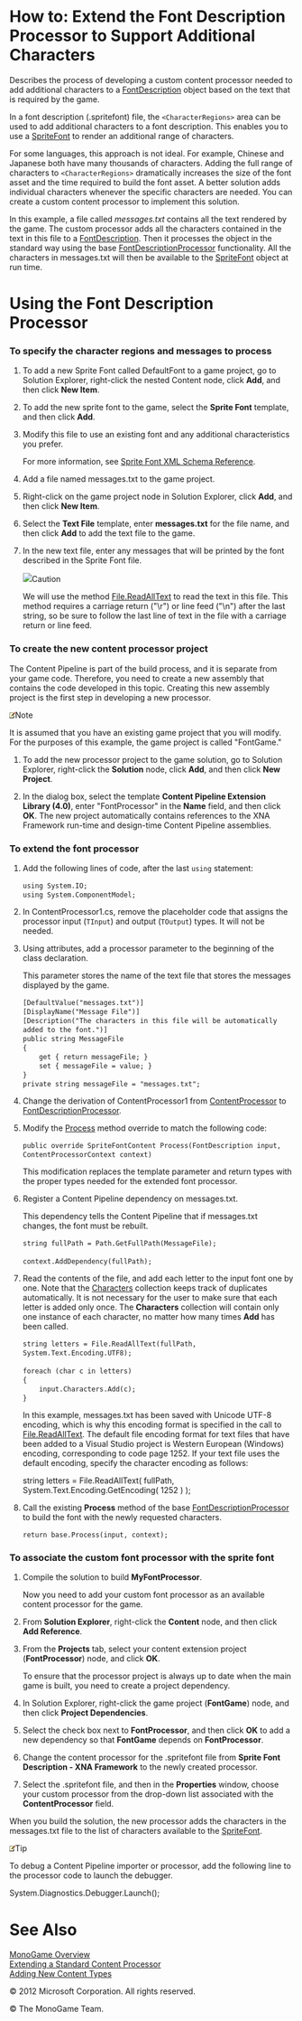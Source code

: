 ﻿

# How to: Extend the Font Description Processor to Support Additional Characters

Describes the process of developing a custom content processor needed to add additional characters to a [FontDescription](T_Microsoft_Xna_Framework_Content_Pipeline_Graphics_FontDescription.md) object based on the text that is required by the game.

In a font description (.spritefont) file, the `<CharacterRegions>` area can be used to add additional characters to a font description. This enables you to use a [SpriteFont](T_Microsoft_Xna_Framework_Graphics_SpriteFont.md) to render an additional range of characters.

For some languages, this approach is not ideal. For example, Chinese and Japanese both have many thousands of characters. Adding the full range of characters to `<CharacterRegions>` dramatically increases the size of the font asset and the time required to build the font asset. A better solution adds individual characters whenever the specific characters are needed. You can create a custom content processor to implement this solution.

In this example, a file called _messages.txt_ contains all the text rendered by the game. The custom processor adds all the characters contained in the text in this file to a [FontDescription](T_Microsoft_Xna_Framework_Content_Pipeline_Graphics_FontDescription.md). Then it processes the object in the standard way using the base [FontDescriptionProcessor](T_Microsoft_Xna_Framework_Content_Pipeline_Processors_FontDescriptionProcessor.md) functionality. All the characters in messages.txt will then be available to the [SpriteFont](T_Microsoft_Xna_Framework_Graphics_SpriteFont.md) object at run time.

# Using the Font Description Processor

### To specify the character regions and messages to process

1.  To add a new Sprite Font called DefaultFont to a game project, go to Solution Explorer, right-click the nested Content node, click **Add**, and then click **New Item**.
    
2.  To add the new sprite font to the game, select the **Sprite Font** template, and then click **Add**.
    
3.  Modify this file to use an existing font and any additional characteristics you prefer.
    
    For more information, see [Sprite Font XML Schema Reference](CP_SpriteFontSchema.md).
    
4.  Add a file named messages.txt to the game project.
    
5.  Right-click on the game project node in Solution Explorer, click **Add**, and then click **New Item**.
    
6.  Select the **Text File** template, enter **messages.txt** for the file name, and then click **Add** to add the text file to the game.
    
7.  In the new text file, enter any messages that will be printed by the font described in the Sprite Font file.
    
    ![](caution.gif)Caution
    
    We will use the method [File.ReadAllText](http://msdn.microsoft.com/en-us/library/ms143369.aspx) to read the text in this file. This method requires a carriage return ("\\r") or line feed ("\\n") after the last string, so be sure to follow the last line of text in the file with a carriage return or line feed.
    

### To create the new content processor project

The Content Pipeline is part of the build process, and it is separate from your game code. Therefore, you need to create a new assembly that contains the code developed in this topic. Creating this new assembly project is the first step in developing a new processor.

![](note.gif)Note

It is assumed that you have an existing game project that you will modify. For the purposes of this example, the game project is called "FontGame."

1.  To add the new processor project to the game solution, go to Solution Explorer, right-click the **Solution** node, click **Add**, and then click **New Project**.
    
2.  In the dialog box, select the template **Content Pipeline Extension Library (4.0)**, enter "FontProcessor" in the **Name** field, and then click **OK**. The new project automatically contains references to the XNA Framework run-time and design-time Content Pipeline assemblies.
    

### To extend the font processor

1.  Add the following lines of code, after the last `using` statement:
    
    ```
    using System.IO;
    using System.ComponentModel;
    ```
    
2.  In ContentProcessor1.cs, remove the placeholder code that assigns the processor input (`TInput`) and output (`TOutput`) types. It will not be needed.
    
3.  Using attributes, add a processor parameter to the beginning of the class declaration.
    
    This parameter stores the name of the text file that stores the messages displayed by the game.
    
    ```
    [DefaultValue("messages.txt")]
    [DisplayName("Message File")]
    [Description("The characters in this file will be automatically added to the font.")]
    public string MessageFile
    {
        get { return messageFile; }
        set { messageFile = value; }
    }
    private string messageFile = "messages.txt";
    ```
    
4.  Change the derivation of ContentProcessor1 from [ContentProcessor](T_Microsoft_Xna_Framework_Content_Pipeline_ContentProcessor`2.md) to [FontDescriptionProcessor](T_Microsoft_Xna_Framework_Content_Pipeline_Processors_FontDescriptionProcessor.md).
    
5.  Modify the [Process](M_Microsoft_Xna_Framework_Content_Pipeline_Processors_FontTextureProcessor_454393FF_Process.md) method override to match the following code:
    
    ```
    public override SpriteFontContent Process(FontDescription input, ContentProcessorContext context)
    ```
    
    This modification replaces the template parameter and return types with the proper types needed for the extended font processor.
    
6.  Register a Content Pipeline dependency on messages.txt.
    
    This dependency tells the Content Pipeline that if messages.txt changes, the font must be rebuilt.
    
    ```
    string fullPath = Path.GetFullPath(MessageFile);
    
    context.AddDependency(fullPath);
    ```
    
7.  Read the contents of the file, and add each letter to the input font one by one. Note that the [Characters](P_Microsoft_Xna_Framework_Content_Pipeline_Graphics_FontDescription_Characters.md) collection keeps track of duplicates automatically. It is not necessary for the user to make sure that each letter is added only once. The **Characters** collection will contain only one instance of each character, no matter how many times **Add** has been called.
    
    ```
    string letters = File.ReadAllText(fullPath, System.Text.Encoding.UTF8);
    
    foreach (char c in letters)
    {
        input.Characters.Add(c);
    }
    ```
    
    In this example, messages.txt has been saved with Unicode UTF-8 encoding, which is why this encoding format is specified in the call to [File.ReadAllText](http://msdn.microsoft.com/en-us/library/ms143369.aspx). The default file encoding format for text files that have been added to a Visual Studio project is Western European (Windows) encoding, corresponding to code page 1252. If your text file uses the default encoding, specify the character encoding as follows:
    
    string letters = File.ReadAllText( fullPath, System.Text.Encoding.GetEncoding( 1252
                ) );
    
8.  Call the existing **Process** method of the base [FontDescriptionProcessor](T_Microsoft_Xna_Framework_Content_Pipeline_Processors_FontDescriptionProcessor.md) to build the font with the newly requested characters.
    
    ```
    return base.Process(input, context);
    ```
    

### To associate the custom font processor with the sprite font

1.  Compile the solution to build **MyFontProcessor**.
    
    Now you need to add your custom font processor as an available content processor for the game.
    
2.  From **Solution Explorer**, right-click the **Content** node, and then click **Add Reference**.
    
3.  From the **Projects** tab, select your content extension project (**FontProcessor**) node, and click **OK**.
    
    To ensure that the processor project is always up to date when the main game is built, you need to create a project dependency.
    
4.  In Solution Explorer, right-click the game project (**FontGame**) node, and then click **Project Dependencies**.
    
5.  Select the check box next to **FontProcessor**, and then click **OK** to add a new dependency so that **FontGame** depends on **FontProcessor**.
    
6.  Change the content processor for the .spritefont file from **Sprite Font Description - XNA Framework** to the newly created processor.
    
7.  Select the .spritefont file, and then in the **Properties** window, choose your custom processor from the drop-down list associated with the **ContentProcessor** field.
    

When you build the solution, the new processor adds the characters in the messages.txt file to the list of characters available to the [SpriteFont](T_Microsoft_Xna_Framework_Graphics_SpriteFont.md).

![](note.gif)Tip

To debug a Content Pipeline importer or processor, add the following line to the processor code to launch the debugger.

System.Diagnostics.Debugger.Launch();

# See Also

[MonoGame Overview](MonoGame_Overview.md)  
[Extending a Standard Content Processor](CP_Extend_Processor.md)  
[Adding New Content Types](CP_Content_Advanced.md)  

© 2012 Microsoft Corporation. All rights reserved.

© The MonoGame Team.
